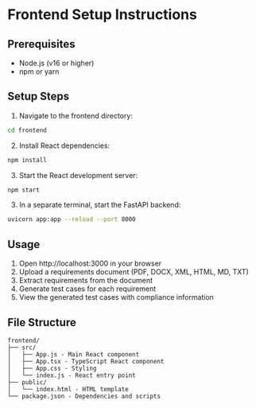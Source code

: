 # Frontend Setup Instructions

## Prerequisites
- Node.js (v16 or higher)
- npm or yarn

## Setup Steps

1. Navigate to the frontend directory:
```bash
cd frontend
```

2. Install React dependencies:
```bash
npm install
```

3. Start the React development server:
```bash
npm start
```

3. In a separate terminal, start the FastAPI backend:
```bash
uvicorn app:app --reload --port 8000
```

## Usage

1. Open http://localhost:3000 in your browser
2. Upload a requirements document (PDF, DOCX, XML, HTML, MD, TXT)
3. Extract requirements from the document
4. Generate test cases for each requirement
5. View the generated test cases with compliance information

## File Structure

```
frontend/
├── src/
│   ├── App.js - Main React component
│   ├── App.tsx - TypeScript React component
│   ├── App.css - Styling
│   └── index.js - React entry point
├── public/
│   └── index.html - HTML template
└── package.json - Dependencies and scripts
```